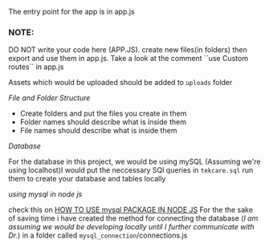 
The entry point for the app is in app.js
<h3>NOTE:</h3> DO NOT write your code here (APP.JS).  create new files(in folders) then export and use them in app.js. 
Take a look at the comment ``use Custom routes`` in app.js


Assets which would be uploaded should be added to `uploads` folder

*File and Folder Structure*

 * Create folders and put the files you create in them
 * Folder names should describe what is inside them
 * File names should describe what is inside them

*Database* 

For the database in this project, we would be using mySQL
(Assuming we're using localhost)I would put the neccessary SQl queries in `tekcare.sql` run them to create your database and tables locally


*using mysql in node js*

check this on
[HOW TO USE mysql PACKAGE IN NODE JS]()
For the the sake of saving time i have created the method for connecting the database (*I am assuming we would be developing locally until I further communicate with Dr.*) in a folder called `mysql_connection`/connections.js

